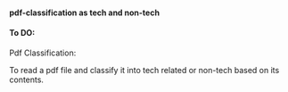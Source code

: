 #### pdf-classification as tech and non-tech

#### To DO:
Pdf Classification:
	
To read a pdf file and classify it into tech related or non-tech based on its contents.
